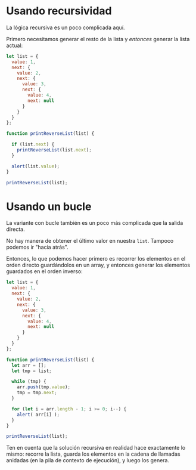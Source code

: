 # Usando recursividad

La lógica recursiva es un poco complicada aquí.

Primero necesitamos generar el resto de la lista y *entonces* generar la lista actual:

```js run
let list = {
  value: 1,
  next: {
    value: 2,
    next: {
      value: 3,
      next: {
        value: 4,
        next: null
      }
    }
  }
};

function printReverseList(list) {

  if (list.next) {
    printReverseList(list.next);
  }

  alert(list.value);
}

printReverseList(list);
```

# Usando un bucle

La variante con bucle también es un poco más complicada que la salida directa.

No hay manera de obtener el último valor en nuestra `list`. Tampoco podemos ir "hacia atrás".

Entonces, lo que podemos hacer primero es recorrer los elementos en el orden directo guardándolos en un array, y entonces generar los elementos guardados en el orden inverso:

```js run
let list = {
  value: 1,
  next: {
    value: 2,
    next: {
      value: 3,
      next: {
        value: 4,
        next: null
      }
    }
  }
};

function printReverseList(list) {
  let arr = [];
  let tmp = list;

  while (tmp) {
    arr.push(tmp.value);
    tmp = tmp.next;
  }

  for (let i = arr.length - 1; i >= 0; i--) {
    alert( arr[i] );
  }
}

printReverseList(list);
```

Ten en cuenta que la solución recursiva en realidad hace exactamente lo mismo: recorre la lista, guarda los elementos en la cadena de llamadas anidadas (en la pila de contexto de ejecución), y luego los genera.
